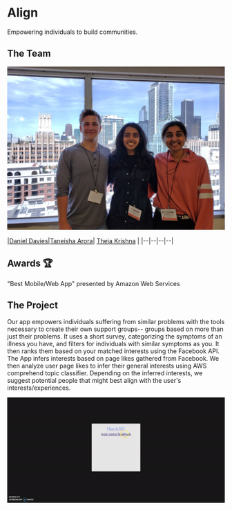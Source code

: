 # Align

Empowering individuals to build communities.

## The Team
<html>
    <img src="https://github.com/Daniel-Davies/HackSC/blob/master/hacksc2019team.jpg" alt="Team Photo" width="550">
</html>  

|[Daniel Davies](https://github.com/Daniel-Davies)|[Taneisha Arora](https://github.com/TaneishaArora)| [Theja Krishna](https://github.com/takrishn) | 
|--|--|--|--| 

## Awards 🏆
"Best Mobile/Web App" presented by Amazon Web Services

## The Project

Our app empowers individuals suffering from similar problems with the tools necessary to create their own support groups-- groups based on more than just their problems. It uses a short survey, categorizing the symptoms of an illness you have, and filters for individuals with similar symptoms as you. It then ranks them based on your matched interests using the Facebook API. The App infers interests based on page likes gathered from Facebook. We then analyze user page likes to infer their general interests using AWS comprehend topic classifier. Depending on the inferred interests, we suggest potential people that might best align with the user's interests/experiences.

<img src='https://github.com/Daniel-Davies/HackSC/blob/master/ezgif-4-2f4813b703bb.gif' width='' />

